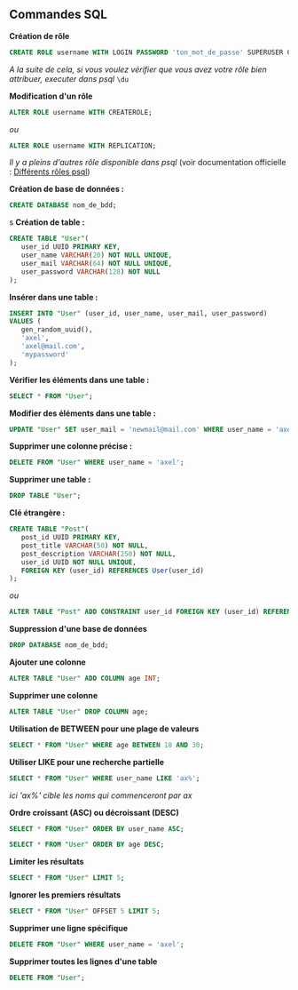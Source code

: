 ## **Commandes SQL**

**Création de rôle**

```SQL
CREATE ROLE username WITH LOGIN PASSWORD 'ton_mot_de_passe' SUPERUSER CREATEDB;
```

_A la suite de cela, si vous voulez vérifier que vous avez votre rôle bien attribuer, executer dans psql_ `\du`

**Modification d'un rôle**

```SQL
ALTER ROLE username WITH CREATEROLE;
```

_ou_

```SQL
ALTER ROLE username WITH REPLICATION;
```

_Il y a pleins d'autres rôle disponible dans psql_ (voir documentation officielle : [Différents rôles psql](https://docs.postgresql.fr/10/sql-createrole.html))

**Création de base de données :**

```SQL
CREATE DATABASE nom_de_bdd;
```

s
**Création de table :**

```SQL
CREATE TABLE "User"(
   user_id UUID PRIMARY KEY,
   user_name VARCHAR(20) NOT NULL UNIQUE,
   user_mail VARCHAR(64) NOT NULL UNIQUE,
   user_password VARCHAR(128) NOT NULL
);
```

**Insérer dans une table :**

```SQL
INSERT INTO "User" (user_id, user_name, user_mail, user_password)
VALUES (
   gen_random_uuid(),
   'axel',
   'axel@mail.com',
   'mypassword'
);
```

**Vérifier les éléments dans une table :**

```SQL
SELECT * FROM "User";
```

**Modifier des éléments dans une table :**

```SQL
UPDATE "User" SET user_mail = 'newmail@mail.com' WHERE user_name = 'axel';
```

**Supprimer une colonne précise :**

```SQL
DELETE FROM "User" WHERE user_name = 'axel';
```

**Supprimer une table :**

```SQL
DROP TABLE "User";
```

**Clé étrangère :**

```SQL
CREATE TABLE "Post"(
   post_id UUID PRIMARY KEY,
   post_title VARCHAR(50) NOT NULL,
   post_description VARCHAR(250) NOT NULL,
   user_id UUID NOT NULL UNIQUE,
   FOREIGN KEY (user_id) REFERENCES User(user_id)
);
```

_ou_

```SQL
ALTER TABLE "Post" ADD CONSTRAINT user_id FOREIGN KEY (user_id) REFERENCES "User"(user_id);
```

**Suppression d'une base de données**

```SQL
DROP DATABASE nom_de_bdd;
```

**Ajouter une colonne**

```SQL
ALTER TABLE "User" ADD COLUMN age INT;
```

**Supprimer une colonne**

```SQL
ALTER TABLE "User" DROP COLUMN age;
```

**Utilisation de BETWEEN pour une plage de valeurs**

```SQL
SELECT * FROM "User" WHERE age BETWEEN 18 AND 30;
```

**Utiliser LIKE pour une recherche partielle**

```SQL
SELECT * FROM "User" WHERE user_name LIKE 'ax%';
```

_ici 'ax%' cible les noms qui commenceront par ax_

**Ordre croissant (ASC) ou décroissant (DESC)**

```SQL
SELECT * FROM "User" ORDER BY user_name ASC;
```

```SQL
SELECT * FROM "User" ORDER BY age DESC;
```

**Limiter les résultats**

```SQL
SELECT * FROM "User" LIMIT 5;
```

**Ignorer les premiers résultats**

```SQL
SELECT * FROM "User" OFFSET 5 LIMIT 5;
```

**Supprimer une ligne spécifique**

```SQL
DELETE FROM "User" WHERE user_name = 'axel';
```

**Supprimer toutes les lignes d'une table**

```SQL
DELETE FROM "User";
```
